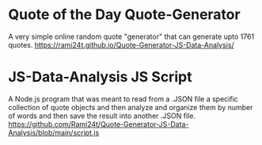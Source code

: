 # Quote of the Day Quote-Generator
A very simple online random quote "generator" that can generate upto 1761 quotes.
https://rami24t.github.io/Quote-Generator-JS-Data-Analysis/

# JS-Data-Analysis JS Script
A Node.js program that was meant to read from a .JSON file a specific collection of quote objects and then analyze and organize them by number of words and then save the result into another .JSON file.
https://github.com/Rami24t/Quote-Generator-JS-Data-Analysis/blob/main/script.js
